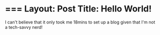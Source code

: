===
Layout: Post
Title: Hello World!
===

I can't believe that it only took me 18mins to set up a blog given that I'm not a tech-savvy nerd!
